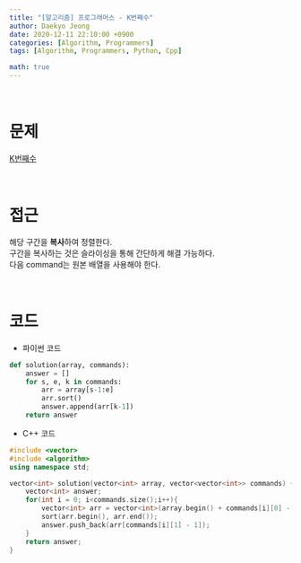 ```yaml
---
title: "[알고리즘] 프로그래머스 - K번째수"
author: Daekyo Jeong
date: 2020-12-11 22:10:00 +0900
categories: [Algorithm, Programmers]
tags: [Algorithm, Programmers, Python, Cpp]

math: true
---
```


<br/>

# **문제**


[K번째수](https://programmers.co.kr/learn/courses/30/lessons/42748)

<br/>

# **접근**  

해당 구간을 **복사**하여 정렬한다.  
구간을 복사하는 것은 슬라이싱을 통해 간단하게 해결 가능하다.  
다음 command는 원본 배열을 사용해야 한다.  


<br/>

# **코드**

- 파이썬 코드   

```py
def solution(array, commands):
    answer = []
    for s, e, k in commands:
        arr = array[s-1:e]
        arr.sort()
        answer.append(arr[k-1])
    return answer
```

- C++ 코드

```cpp
#include <vector>
#include <algorithm>
using namespace std;

vector<int> solution(vector<int> array, vector<vector<int>> commands) {
    vector<int> answer;
    for(int i = 0; i<commands.size();i++){
        vector<int> arr = vector<int>(array.begin() + commands[i][0] - 1, array.begin() + commands[i][1]);
        sort(arr.begin(), arr.end());
        answer.push_back(arr[commands[i][1] - 1]);
    }
    return answer;
}
```
<br/>
